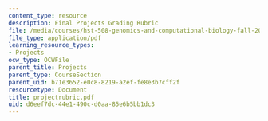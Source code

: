 ```yaml
---
content_type: resource
description: Final Projects Grading Rubric
file: /media/courses/hst-508-genomics-and-computational-biology-fall-2002/d6eef7dc44e1490cd0aa85e6b5bb1dc3_projectrubric.pdf
file_type: application/pdf
learning_resource_types:
- Projects
ocw_type: OCWFile
parent_title: Projects
parent_type: CourseSection
parent_uid: b71e3652-e0c8-8219-a2ef-fe8e3b7cff2f
resourcetype: Document
title: projectrubric.pdf
uid: d6eef7dc-44e1-490c-d0aa-85e6b5bb1dc3
---
```

